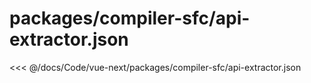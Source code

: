 # packages/compiler-sfc/api-extractor.json

<<< @/docs/Code/vue-next/packages/compiler-sfc/api-extractor.json

